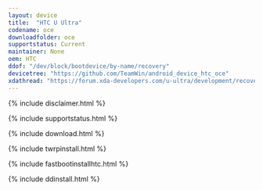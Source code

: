```yaml
---
layout: device
title:  "HTC U Ultra"
codename: oce
downloadfolder: oce
supportstatus: Current
maintainer: None
oem: HTC
ddof: "/dev/block/bootdevice/by-name/recovery"
devicetree: "https://github.com/TeamWin/android_device_htc_oce"
xdathread: "https://forum.xda-developers.com/u-ultra/development/recovery-twrp-touch-recovery-t3558540"
---
```


{% include disclaimer.html %}

{% include supportstatus.html %}

{% include download.html %}

{% include twrpinstall.html %}

{% include fastbootinstallhtc.html %}

{% include ddinstall.html %}
